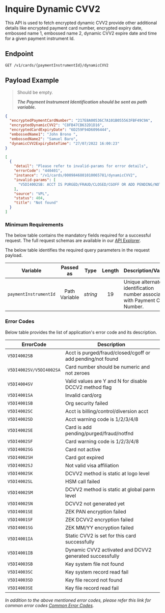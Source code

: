 # Inquire Dynamic CVV2

This API is used to fetch encrypted dynamic CVV2 provide other additional details like encrypted payment card number, encrypted expiry date, embossed name 1, embossed name 2, dynamic CVV2 expire date and time for a given payment instrument Id.

## Endpoint

`GET /v1/cards/{paymentInstrumentId}/dynamicCVV2`

## Payload Example

<!--
type: tab
titles: Request, Response, Error
-->

>Should be empty.  
>
>***The Payment Instrument Identification should be sent as path variable.***

<!--
type: tab
-->

```json
{
  "encryptedPaymentCardNumber": "217E8A00536C7A101B055563FBF49C9A",
  "encryptedDynamicCVV2": "C8FB47CB632D1D16",
  "encryptedCardExpiryDate": "6D259F94D6096444",
  "embossedName1": "John Brono ",
  "embossedName2": "Samuel Baro",
  "dynamicCVV2ExpiryDateTime": "27/07/2022 16:00:23"
}
```

<!--
type: tab
-->

```json
[
  {
    "detail": "Please refer to invalid-params for error details",
    "errorCode": "440401",
    "instance": "/v1/cards/0009846801010065781/dynamicCVV2",
    "invalid-params": [
      "V5DI4002SB: ACCT IS PURGED/FRAUD/CLOSED/CGOFF OR ADD PENDING/NOT FOUND"
    ],
    "source": "VPL",
    "status": 404,
    "title": "Not found"
  }
]
```

<!-- type: tab-end -->

### Minimum Requirements

The below table contains the mandatory fields required for a successful request. The full request schemas are available in our [API Explorer](../api/?type=get&path=/v1/cards/{paymentInstrumentId}/dynamicCVV2).

The below table identifies the required query parameters in the request payload.

| Variable | Passed as | Type | Length | Description/Values |
| -------- | :-------: | :--: | :------------: | ------------------ |
| `paymentInstrumentId` | Path Variable | *string* | 19 | Unique alternate identification number associated with Payment Card Number. |

### Error Codes

Below table provides the list of application's error code and its description.

| ErrorCode |  Description |
| --------  | ------------------ |
| `V5DI4002SB` | Acct is purged/fraud/closed/cgoff or add pending/not found |
| `V5DI4002SV/V5DI4002SA` | Card number should be numeric and not zeroes |  
| `V5DI4004SV` | Valid values are Y and N for disable DCCV2 method flag |
| `V5DI4001SA` | Invalid card/org |
| `V5DI4001SB` | Org security failed |  
| `V5DI4002SC` | Acct is billing/control/diversion acct |
| `V5DI4002SD` | Acct warning code is 1/2/3/4/8 |
| `V5DI4002SE` | Card is add pending/purged/fraud/notfnd |
| `V5DI4002SF` | Card warning code is 1/2/3/4/8 |
| `V5DI4002SG` | Card not active |
| `V5DI4002SH` | Card got expired |
| `V5DI4002SJ` | Not valid visa affiliation |
| `V5DI4002SK` | DCVV2 method is static at logo level |
| `V5DI4002SL` | HSM call failed |
| `V5DI4002SM` | DCVV2 method is static at global parm level |
| `V5DI4002SN` | DCVV2 not generated yet |
| `V5DI4001SE` | ZEK PAN encryption failed |
| `V5DI4001SF` | ZEK DCVV2 encryption failed |
| `V5DI4001SG` | ZEK MM/YY encryption failed |
| `V5DI4001IA` | Static CVV2 is set for this card successfully |
| `V5DI4001IB` | Dynamic CVV2 activated and DCVV2 generated successfully |
| `V5DI4003SB` | Key system file not found |
| `V5DI4003SC` | Key system record read fail |
| `V5DI4003SD` | Key file record not found |
| `V5DI4003SE` | Key file record read fail |

*In addition to the above mentioned error codes, please refer this link for common error codes [Common Error Codes](?path=docs/Common_Error_Code.md).*
